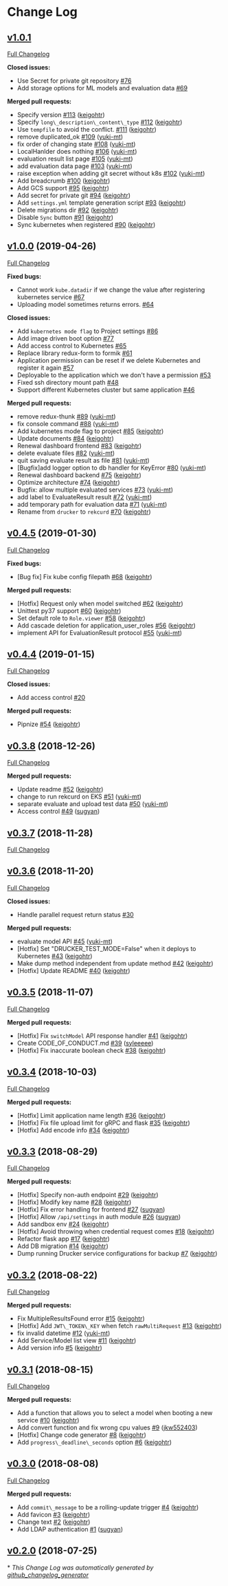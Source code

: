# Change Log

## [v1.0.1](https://github.com/rekcurd/dashboard/tree/v1.0.1)

[Full Changelog](https://github.com/rekcurd/dashboard/compare/v1.0.0...v1.0.1)

**Closed issues:**

- Use Secret for private git repository [\#76](https://github.com/rekcurd/dashboard/issues/76)
- Add storage options for ML models and evaluation data [\#69](https://github.com/rekcurd/dashboard/issues/69)

**Merged pull requests:**

- Specify version [\#113](https://github.com/rekcurd/dashboard/pull/113) ([keigohtr](https://github.com/keigohtr))
- Specify `long\_description\_content\_type` [\#112](https://github.com/rekcurd/dashboard/pull/112) ([keigohtr](https://github.com/keigohtr))
- Use `tempfile` to avoid the conflict. [\#111](https://github.com/rekcurd/dashboard/pull/111) ([keigohtr](https://github.com/keigohtr))
- remove duplicated\_ok [\#109](https://github.com/rekcurd/dashboard/pull/109) ([yuki-mt](https://github.com/yuki-mt))
- fix order of changing state [\#108](https://github.com/rekcurd/dashboard/pull/108) ([yuki-mt](https://github.com/yuki-mt))
- LocalHanlder does nothing [\#106](https://github.com/rekcurd/dashboard/pull/106) ([yuki-mt](https://github.com/yuki-mt))
- evaluation result list page [\#105](https://github.com/rekcurd/dashboard/pull/105) ([yuki-mt](https://github.com/yuki-mt))
- add evaluation data page [\#103](https://github.com/rekcurd/dashboard/pull/103) ([yuki-mt](https://github.com/yuki-mt))
- raise exception when adding git secret without k8s [\#102](https://github.com/rekcurd/dashboard/pull/102) ([yuki-mt](https://github.com/yuki-mt))
- Add breadcrumb [\#100](https://github.com/rekcurd/dashboard/pull/100) ([keigohtr](https://github.com/keigohtr))
- Add GCS support [\#95](https://github.com/rekcurd/dashboard/pull/95) ([keigohtr](https://github.com/keigohtr))
- Add secret for private git [\#94](https://github.com/rekcurd/dashboard/pull/94) ([keigohtr](https://github.com/keigohtr))
- Add `settings.yml` template generation script [\#93](https://github.com/rekcurd/dashboard/pull/93) ([keigohtr](https://github.com/keigohtr))
- Delete migrations dir [\#92](https://github.com/rekcurd/dashboard/pull/92) ([keigohtr](https://github.com/keigohtr))
- Disable `Sync` button [\#91](https://github.com/rekcurd/dashboard/pull/91) ([keigohtr](https://github.com/keigohtr))
- Sync kubernetes when registered [\#90](https://github.com/rekcurd/dashboard/pull/90) ([keigohtr](https://github.com/keigohtr))

## [v1.0.0](https://github.com/rekcurd/dashboard/tree/v1.0.0) (2019-04-26)
[Full Changelog](https://github.com/rekcurd/dashboard/compare/v0.4.5...v1.0.0)

**Fixed bugs:**

- Cannot work `kube.datadir` if we change the value after registering kubernetes service [\#67](https://github.com/rekcurd/dashboard/issues/67)
- Uploading model sometimes returns errors. [\#64](https://github.com/rekcurd/dashboard/issues/64)

**Closed issues:**

- Add `kubernetes mode flag` to Project settings [\#86](https://github.com/rekcurd/dashboard/issues/86)
- Add image driven boot option [\#77](https://github.com/rekcurd/dashboard/issues/77)
- Add access control to Kubernetes [\#65](https://github.com/rekcurd/dashboard/issues/65)
- Replace library redux-form to formik [\#61](https://github.com/rekcurd/dashboard/issues/61)
- Application permission can be reset if we delete Kubernetes and register it again [\#57](https://github.com/rekcurd/dashboard/issues/57)
- Deployable to the application which we don't have a permission [\#53](https://github.com/rekcurd/dashboard/issues/53)
- Fixed ssh directory mount path [\#48](https://github.com/rekcurd/dashboard/issues/48)
- Support different Kubernetes cluster but same application [\#46](https://github.com/rekcurd/dashboard/issues/46)

**Merged pull requests:**

- remove redux-thunk [\#89](https://github.com/rekcurd/dashboard/pull/89) ([yuki-mt](https://github.com/yuki-mt))
- fix console command [\#88](https://github.com/rekcurd/dashboard/pull/88) ([yuki-mt](https://github.com/yuki-mt))
- Add kubernetes mode flag to project [\#85](https://github.com/rekcurd/dashboard/pull/85) ([keigohtr](https://github.com/keigohtr))
- Update documents [\#84](https://github.com/rekcurd/dashboard/pull/84) ([keigohtr](https://github.com/keigohtr))
- Renewal dashboard frontend [\#83](https://github.com/rekcurd/dashboard/pull/83) ([keigohtr](https://github.com/keigohtr))
- delete evaluate files [\#82](https://github.com/rekcurd/dashboard/pull/82) ([yuki-mt](https://github.com/yuki-mt))
- quit saving evaluate result as file [\#81](https://github.com/rekcurd/dashboard/pull/81) ([yuki-mt](https://github.com/yuki-mt))
- \[Bugfix\]add logger option to db handler for KeyError [\#80](https://github.com/rekcurd/dashboard/pull/80) ([yuki-mt](https://github.com/yuki-mt))
- Renewal dashboard backend [\#75](https://github.com/rekcurd/dashboard/pull/75) ([keigohtr](https://github.com/keigohtr))
- Optimize architecture [\#74](https://github.com/rekcurd/dashboard/pull/74) ([keigohtr](https://github.com/keigohtr))
- Bugfix: allow multiple evaluated services [\#73](https://github.com/rekcurd/dashboard/pull/73) ([yuki-mt](https://github.com/yuki-mt))
- add label to EvaluateResult result [\#72](https://github.com/rekcurd/dashboard/pull/72) ([yuki-mt](https://github.com/yuki-mt))
- add temporary path for evaluation data [\#71](https://github.com/rekcurd/dashboard/pull/71) ([yuki-mt](https://github.com/yuki-mt))
- Rename from `drucker` to `rekcurd` [\#70](https://github.com/rekcurd/dashboard/pull/70) ([keigohtr](https://github.com/keigohtr))

## [v0.4.5](https://github.com/rekcurd/dashboard/tree/v0.4.5) (2019-01-30)
[Full Changelog](https://github.com/rekcurd/dashboard/compare/v0.4.4...v0.4.5)

**Fixed bugs:**

- \[Bug fix\] Fix kube config filepath [\#68](https://github.com/rekcurd/dashboard/pull/68) ([keigohtr](https://github.com/keigohtr))

**Merged pull requests:**

- \[Hotfix\] Request only when model switched [\#62](https://github.com/rekcurd/dashboard/pull/62) ([keigohtr](https://github.com/keigohtr))
- Unittest py37 support [\#60](https://github.com/rekcurd/dashboard/pull/60) ([keigohtr](https://github.com/keigohtr))
- Set default role to `Role.viewer` [\#58](https://github.com/rekcurd/dashboard/pull/58) ([keigohtr](https://github.com/keigohtr))
- Add cascade deletion for application\_user\_roles [\#56](https://github.com/rekcurd/dashboard/pull/56) ([keigohtr](https://github.com/keigohtr))
- implement API for EvaluationResult protocol [\#55](https://github.com/rekcurd/dashboard/pull/55) ([yuki-mt](https://github.com/yuki-mt))

## [v0.4.4](https://github.com/rekcurd/dashboard/tree/v0.4.4) (2019-01-15)
[Full Changelog](https://github.com/rekcurd/dashboard/compare/v0.3.8...v0.4.4)

**Closed issues:**

- Add access control [\#20](https://github.com/rekcurd/dashboard/issues/20)

**Merged pull requests:**

- Pipnize [\#54](https://github.com/rekcurd/dashboard/pull/54) ([keigohtr](https://github.com/keigohtr))

## [v0.3.8](https://github.com/rekcurd/dashboard/tree/v0.3.8) (2018-12-26)
[Full Changelog](https://github.com/rekcurd/dashboard/compare/v0.3.7...v0.3.8)

**Merged pull requests:**

- Update readme [\#52](https://github.com/rekcurd/dashboard/pull/52) ([keigohtr](https://github.com/keigohtr))
- change to run rekcurd on EKS [\#51](https://github.com/rekcurd/dashboard/pull/51) ([yuki-mt](https://github.com/yuki-mt))
- separate evaluate and upload test data [\#50](https://github.com/rekcurd/dashboard/pull/50) ([yuki-mt](https://github.com/yuki-mt))
- Access control [\#49](https://github.com/rekcurd/dashboard/pull/49) ([sugyan](https://github.com/sugyan))

## [v0.3.7](https://github.com/rekcurd/dashboard/tree/v0.3.7) (2018-11-28)
[Full Changelog](https://github.com/rekcurd/dashboard/compare/v0.3.6...v0.3.7)

## [v0.3.6](https://github.com/rekcurd/dashboard/tree/v0.3.6) (2018-11-20)
[Full Changelog](https://github.com/rekcurd/dashboard/compare/v0.3.5...v0.3.6)

**Closed issues:**

- Handle parallel request return status [\#30](https://github.com/rekcurd/dashboard/issues/30)

**Merged pull requests:**

- evaluate model API [\#45](https://github.com/rekcurd/dashboard/pull/45) ([yuki-mt](https://github.com/yuki-mt))
- \[Hotfix\] Set "DRUCKER\_TEST\_MODE=False" when it deploys to Kubernetes [\#43](https://github.com/rekcurd/dashboard/pull/43) ([keigohtr](https://github.com/keigohtr))
- Make dump method independent from update method [\#42](https://github.com/rekcurd/dashboard/pull/42) ([keigohtr](https://github.com/keigohtr))
- \[Hotfix\] Update README [\#40](https://github.com/rekcurd/dashboard/pull/40) ([keigohtr](https://github.com/keigohtr))

## [v0.3.5](https://github.com/rekcurd/dashboard/tree/v0.3.5) (2018-11-07)
[Full Changelog](https://github.com/rekcurd/dashboard/compare/v0.3.4...v0.3.5)

**Merged pull requests:**

- \[Hotfix\] Fix `switchModel` API response handler [\#41](https://github.com/rekcurd/dashboard/pull/41) ([keigohtr](https://github.com/keigohtr))
- Create CODE\_OF\_CONDUCT.md [\#39](https://github.com/rekcurd/dashboard/pull/39) ([syleeeee](https://github.com/syleeeee))
- \[Hotfix\] Fix inaccurate boolean check [\#38](https://github.com/rekcurd/dashboard/pull/38) ([keigohtr](https://github.com/keigohtr))

## [v0.3.4](https://github.com/rekcurd/dashboard/tree/v0.3.4) (2018-10-03)
[Full Changelog](https://github.com/rekcurd/dashboard/compare/v0.3.3...v0.3.4)

**Merged pull requests:**

- \[Hotfix\] Limit application name length [\#36](https://github.com/rekcurd/dashboard/pull/36) ([keigohtr](https://github.com/keigohtr))
- \[Hotfix\] Fix file upload limit for gRPC and flask [\#35](https://github.com/rekcurd/dashboard/pull/35) ([keigohtr](https://github.com/keigohtr))
- \[Hotfix\] Add encode info [\#34](https://github.com/rekcurd/dashboard/pull/34) ([keigohtr](https://github.com/keigohtr))

## [v0.3.3](https://github.com/rekcurd/dashboard/tree/v0.3.3) (2018-08-29)
[Full Changelog](https://github.com/rekcurd/dashboard/compare/v0.3.2...v0.3.3)

**Merged pull requests:**

- \[Hotfix\] Specify non-auth endpoint [\#29](https://github.com/rekcurd/dashboard/pull/29) ([keigohtr](https://github.com/keigohtr))
- \[Hotfix\] Modify key name [\#28](https://github.com/rekcurd/dashboard/pull/28) ([keigohtr](https://github.com/keigohtr))
- \[Hotfix\] Fix error handling for frontend [\#27](https://github.com/rekcurd/dashboard/pull/27) ([sugyan](https://github.com/sugyan))
- \[Hotfix\] Allow `/api/settings` in auth module [\#26](https://github.com/rekcurd/dashboard/pull/26) ([sugyan](https://github.com/sugyan))
- Add sandbox env [\#24](https://github.com/rekcurd/dashboard/pull/24) ([keigohtr](https://github.com/keigohtr))
- \[Hotfix\] Avoid throwing when credential request comes [\#18](https://github.com/rekcurd/dashboard/pull/18) ([keigohtr](https://github.com/keigohtr))
- Refactor flask app [\#17](https://github.com/rekcurd/dashboard/pull/17) ([keigohtr](https://github.com/keigohtr))
- Add DB migration [\#14](https://github.com/rekcurd/dashboard/pull/14) ([keigohtr](https://github.com/keigohtr))
- Dump running Drucker service configurations for backup [\#7](https://github.com/rekcurd/dashboard/pull/7) ([keigohtr](https://github.com/keigohtr))

## [v0.3.2](https://github.com/rekcurd/dashboard/tree/v0.3.2) (2018-08-22)
[Full Changelog](https://github.com/rekcurd/dashboard/compare/v0.3.1...v0.3.2)

**Merged pull requests:**

- Fix MultipleResultsFound error [\#15](https://github.com/rekcurd/dashboard/pull/15) ([keigohtr](https://github.com/keigohtr))
- \[Hotfix\] Add `JWT\_TOKEN\_KEY` when fetch `rawMultiRequest` [\#13](https://github.com/rekcurd/dashboard/pull/13) ([keigohtr](https://github.com/keigohtr))
- fix invalid datetime [\#12](https://github.com/rekcurd/dashboard/pull/12) ([yuki-mt](https://github.com/yuki-mt))
- Add Service/Model list view [\#11](https://github.com/rekcurd/dashboard/pull/11) ([keigohtr](https://github.com/keigohtr))
- Add version info [\#5](https://github.com/rekcurd/dashboard/pull/5) ([keigohtr](https://github.com/keigohtr))

## [v0.3.1](https://github.com/rekcurd/dashboard/tree/v0.3.1) (2018-08-15)
[Full Changelog](https://github.com/rekcurd/dashboard/compare/v0.3.0...v0.3.1)

**Merged pull requests:**

- Add a function that allows you to select a model when booting a new service [\#10](https://github.com/rekcurd/dashboard/pull/10) ([keigohtr](https://github.com/keigohtr))
- Add convert function and fix wrong cpu values [\#9](https://github.com/rekcurd/dashboard/pull/9) ([jkw552403](https://github.com/jkw552403))
- \[Hotfix\] Change code generator [\#8](https://github.com/rekcurd/dashboard/pull/8) ([keigohtr](https://github.com/keigohtr))
- Add `progress\_deadline\_seconds` option [\#6](https://github.com/rekcurd/dashboard/pull/6) ([keigohtr](https://github.com/keigohtr))

## [v0.3.0](https://github.com/rekcurd/dashboard/tree/v0.3.0) (2018-08-08)
[Full Changelog](https://github.com/rekcurd/dashboard/compare/v0.2.0...v0.3.0)

**Merged pull requests:**

- Add `commit\_message` to be a rolling-update trigger [\#4](https://github.com/rekcurd/dashboard/pull/4) ([keigohtr](https://github.com/keigohtr))
- Add favicon [\#3](https://github.com/rekcurd/dashboard/pull/3) ([keigohtr](https://github.com/keigohtr))
- Change text [\#2](https://github.com/rekcurd/dashboard/pull/2) ([keigohtr](https://github.com/keigohtr))
- Add LDAP authentication [\#1](https://github.com/rekcurd/dashboard/pull/1) ([sugyan](https://github.com/sugyan))

## [v0.2.0](https://github.com/rekcurd/dashboard/tree/v0.2.0) (2018-07-25)


\* *This Change Log was automatically generated by [github_changelog_generator](https://github.com/skywinder/Github-Changelog-Generator)*